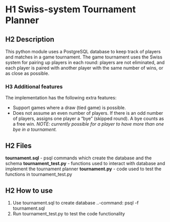 # H1 Swiss-system Tournament Planner
## H2 Description
This python module uses a PostgreSQL database to keep track of players and matches in a game tournament.
The game tournament uses the Swiss system for pairing up players in each round: players are not eliminated, and each player is paired with another player with the same number of wins, or as close as possible.
### H3 Additional features
The implementation has the following extra features:
- Support games where a draw (tied game) is possible.
- Does not assume an even number of players. If there is an odd number of players, assigns one player a “bye” (skipped round). A bye counts as a free win. *NOTE: currently possible for a player to have more than one bye in a tournament.*

## H2 Files
**tournament.sql** - psql commands which create the database and the schema
**tournament_test.py** - functions used to interact with database and implement the tournament planner
**tournament.py** - code used to test the functions in tournament_test.py

## H2 How to use
1. Use tournament.sql to create database
..-command: psql -f tournament.sql
2. Run tournament_test.py to test the code functionality